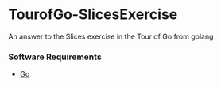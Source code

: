 # TourofGo-SlicesExercise
An answer to the Slices exercise in the Tour of Go from golang

### Software Requirements ###

* [Go](http://golang.org/)

